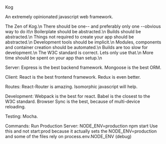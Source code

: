 Kog

An extremely opinionated javascript web framework.

The Zen of Kog.\n
There should be one-- and preferably only one --obvious way to do it\n
Boilerplate should be abstracted.\n
Builds should be abstracted.\n
Things not required to create your app should be abstracted.\n
Development tools should be implicit.\n
Modules, components and container creation should be automated.\n
Builds are too slow for development.\n
The W3C standard is correct. Lets only use that.\n
More time should be spent on your app than setup.\n

Server:
Express is the best backend framework.
Mongoose is the best ORM.

Client:
React is the best frontend framework.
Redux is even better.

Routes:
React-Router is amazing.  Isomorphic javascript will help.

Development:
Webpack is the best for react.
Babel is the closest to the W3C standard.
Browser Sync is the best, because of multi-device reloading.

Testing:
Mocha.






Commands:
Run Production Server: NODE_ENV=production npm start
Use this and not start:prod because it actually sets the NODE_ENV=production
and some of the files rely on process.env.NODE_ENV (debug)

